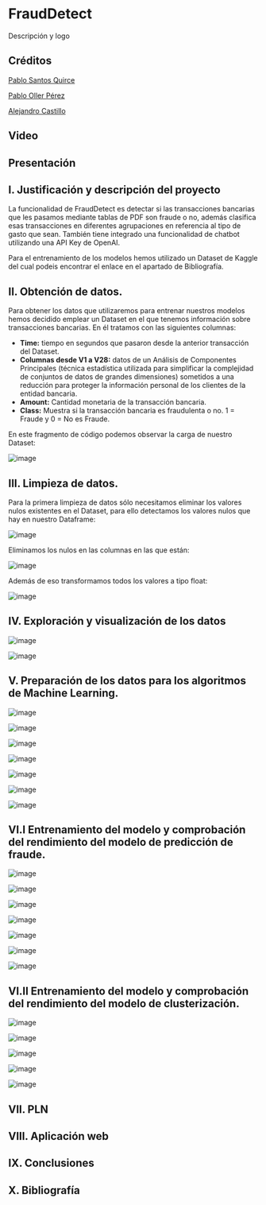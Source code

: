 # FraudDetect
Descripción y logo


## Créditos
[Pablo Santos Quirce](https://github.com/pabloquirce23)

[Pablo Oller Pérez](https://github.com/pabloquirce23)

[Alejandro Castillo](https://github.com/pabloquirce23)


## Video


## Presentación


## I. Justificación y descripción del proyecto
La funcionalidad de FraudDetect es detectar si las transacciones bancarias que les pasamos mediante tablas de PDF son fraude o no, además clasifica esas transacciones en diferentes agrupaciones en referencia al tipo de gasto que sean. También tiene integrado una funcionalidad de chatbot utilizando una API Key de OpenAI.

Para el entrenamiento de los modelos hemos utilizado un Dataset de Kaggle del cual podeis encontrar el enlace en el apartado de Bibliografía.


## II. Obtención de datos.

Para obtener los datos que utilizaremos para entrenar nuestros modelos hemos decidido emplear un Dataset en el que tenemos información sobre transacciones bancarias. En él tratamos con las siguientes columnas:

* **Time:** tiempo en segundos que pasaron desde la anterior transacción del Dataset.
* **Columnas desde V1 a V28:** datos de un Análisis de Componentes Principales (técnica estadística utilizada para simplificar la complejidad de conjuntos de datos de grandes dimensiones) sometidos a una reducción para proteger la información personal de los clientes de la entidad bancaria.
* **Amount:** Cantidad monetaria de la transacción bancaria.
* **Class:** Muestra si la transacción bancaria es fraudulenta o no. 1 = Fraude y 0 = No es Fraude.

En este fragmento de código podemos observar la carga de nuestro Dataset:

![image](https://drive.google.com/uc?export=view&id=1LY0ey4j7DPhUAtiGFBwMY7cr9I33Esve)


## III. Limpieza de datos.

Para la primera limpieza de datos sólo necesitamos eliminar los valores nulos existentes en el Dataset, para ello detectamos los valores nulos que hay en nuestro Dataframe:

![image](https://drive.google.com/uc?export=view&id=1e5_ytvHSuh7CMeL-K3hZ_geQdruGUvTJ)

Eliminamos los nulos en las columnas en las que están:

![image](https://drive.google.com/uc?export=view&id=1qJQWEJOd90A87PaLxmxan4UxeWE9htqb)

Además de eso transformamos todos los valores a tipo float:

![image](https://drive.google.com/uc?export=view&id=11IaDE5n2gv-WH9t-CrDy9UB-cf2BceXY)


## IV. Exploración y visualización de los datos
![image](https://drive.google.com/uc?export=view&id=162MYEc4cYlY3vltdTicVb2qLRGr66tjA)

![image](https://drive.google.com/uc?export=view&id=11r6w-2UovMD9glvVwVsThWDFLzzJT2M4)


## V. Preparación de los datos para los algoritmos de Machine Learning.
![image](https://drive.google.com/uc?export=view&id=1RuzEi8wgtCYrFYCs0vISaQI5kMP9xPWK)

![image](https://drive.google.com/uc?export=view&id=1fd_73OkFeu_cSfTSwWxs0Hee-xzxtsnE)

![image](https://drive.google.com/uc?export=view&id=1bET0Ph70hvPnffkEwNc65QIvNxcrOIu7)

![image](https://drive.google.com/uc?export=view&id=1r4RbR-o67dRMWIu04b2OAMc8PKSMPogK)

![image](https://drive.google.com/uc?export=view&id=12ihVD2-DgZqIelbH4nLm4yQ8IZewRU9r)

![image](https://drive.google.com/uc?export=view&id=1cAFwWPJXPHd5xs_9D7wcKlfN7lxU3B0V)

![image](https://drive.google.com/uc?export=view&id=19KPX0qgIGxZre82wAkwNNWeHsKSxoYyt)


## VI.I Entrenamiento del modelo y comprobación del rendimiento del modelo de predicción de fraude.
![image](https://drive.google.com/uc?export=view&id=19KPX0qgIGxZre82wAkwNNWeHsKSxoYyt)

![image](https://drive.google.com/uc?export=view&id=16USXpr8_gcmercnaiyOpGsd8z4XLJ34y)

![image](https://drive.google.com/uc?export=view&id=1svODOsOQpgTH5tiuKkMp0d6BZGTIaAsL)

![image](https://drive.google.com/uc?export=view&id=1VL9D6WcBqnWAFEng9oEXqlNy95xaSvQK)

![image](https://drive.google.com/uc?export=view&id=1iWpsKYozHsOawrhCHvFHowXzuWqYAcPs)

![image](https://drive.google.com/uc?export=view&id=15pHnkp7nBNh8lsrD0tbk8kKWc5UIghOW)

![image](https://drive.google.com/uc?export=view&id=1bZ5zquMvlRIqzSDIJk-BfGLAejlvxTbN)


## VI.II Entrenamiento del modelo y comprobación del rendimiento del modelo de clusterización.
![image](https://drive.google.com/uc?export=view&id=1t-lPQUipgF_RGGYtF-0kRLnGlu9KC3Sg)

![image](https://drive.google.com/uc?export=view&id=1XQ1fDcUmmAhrqexqOzAmz-_3oKLg3UpQ)

![image](https://drive.google.com/uc?export=view&id=1-Hxrc6iCxJhUvrabTyO8z1VtCQFLW9HH)

![image](https://drive.google.com/uc?export=view&id=1kIDYR9hrX8Sy2ZRr_YXFJgsYYVigFO2x)

![image](https://drive.google.com/uc?export=view&id=1XLIn-xVADGe5gRwXmEURV6cafU418_9-)


## VII. PLN


## VIII. Aplicación web


## IX. Conclusiones


## X. Bibliografía

